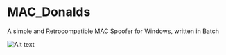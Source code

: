 # MAC_Donalds

A simple and Retrocompatible MAC Spoofer for Windows, written in Batch

![Alt text](https://raw.githubusercontent.com/JonnyBanana/MAC_Donalds/master/IMG/MACDonaldZ.png) 


